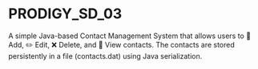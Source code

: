 # PRODIGY_SD_03
A simple Java-based Contact Management System that allows users to 📌 Add, ✏️ Edit, ❌ Delete, and 👀 View contacts. The contacts are stored persistently in a file (contacts.dat) using Java serialization.
